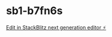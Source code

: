 # sb1-b7fn6s

[Edit in StackBlitz next generation editor ⚡️](https://stackblitz.com/~/github.com/Raweej/sb1-b7fn6s)